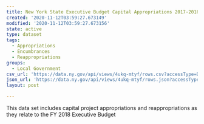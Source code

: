 ```yaml
---
title: New York State Executive Budget Capital Appropriations 2017-2018
created: '2020-11-12T03:59:27.673149'
modified: '2020-11-12T03:59:27.673156'
state: active
type: dataset
tags:
  - Appropriations
  - Encumbrances
  - Reappropriations
groups:
  - Local Government
csv_url: 'https://data.ny.gov/api/views/4ukq-mtyf/rows.csv?accessType=DOWNLOAD'
json_url: 'https://data.ny.gov/api/views/4ukq-mtyf/rows.json?accessType=DOWNLOAD'
layout: post

---
```

This data set includes capital project appropriations and reappropriations as they relate to the FY 2018 Executive Budget
